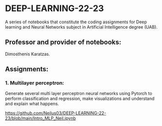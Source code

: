 # DEEP-LEARNING-22-23
A series of notebooks that constitute the coding assignments for Deep learning and Neural Networks subject in Artificial Intelligence degree (UAB).

## Professor and provider of notebooks:

Dimosthenis Karatzas.

## Assignments:

### 1. Multilayer perceptron:

Generate several multi layer perceptron neural networks using Pytorch to perform classification and regression, make visualizations and understand and explain what happens.

https://github.com/Neilus03/DEEP-LEARNING-22-23/blob/main/Intro_MLP_Neil.ipynb
